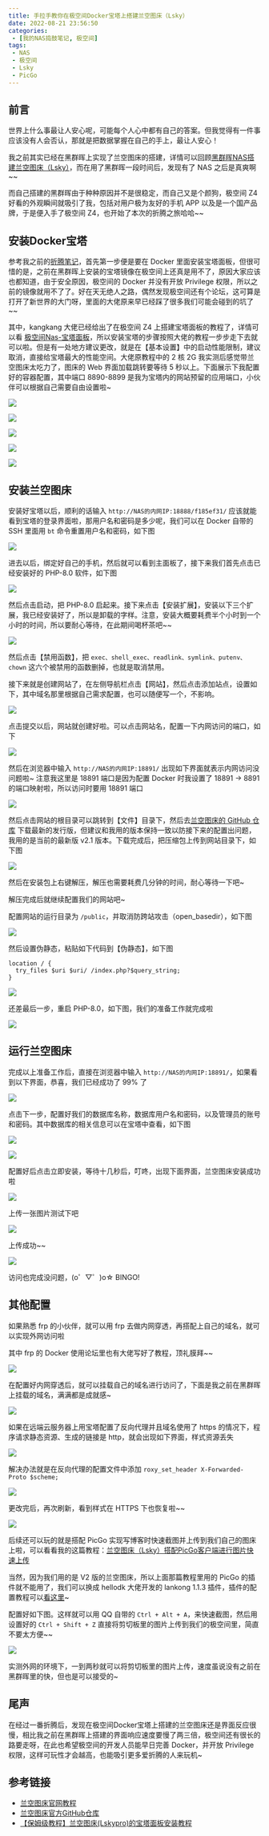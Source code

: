 ```yaml
---
title: 手拉手教你在极空间Docker宝塔上搭建兰空图床（Lsky）
date: 2022-08-21 23:56:50
categories:
 - [我的NAS捣鼓笔记, 极空间]
tags: 
 - NAS
 - 极空间
 - Lsky
 - PicGo
---
```


## 前言
世界上什么事最让人安心呢，可能每个人心中都有自己的答案。但我觉得有一件事应该没有人会否认，那就是把数据掌握在自己的手上，最让人安心！

我之前其实已经在黑群晖上实现了兰空图床的搭建，详情可以回顾[黑群晖NAS搭建兰空图床（Lsky）](https://blog.aayu.today/nas/synology/20220111/)，而在用了黑群晖一段时间后，发现有了 NAS 之后是真爽啊~~

而自己搭建的黑群晖由于种种原因并不是很稳定，而自己又是个颜狗，极空间 Z4 好看的外观瞬间就吸引了我，包括对用户极为友好的手机 APP 以及是一个国产品牌，于是便入手了极空间 Z4，也开始了本次的折腾之旅哈哈~~

## 安装Docker宝塔
参考我之前的[折腾笔记](https://blog.aayu.today/nas/synology/20220111/)，首先第一步便是要在 Docker 里面安装宝塔面板，但很可惜的是，之前在黑群晖上安装的宝塔镜像在极空间上还真是用不了，原因大家应该也都知道，由于安全原因，极空间的 Docker 并没有开放 Privilege 权限，所以之前的镜像就用不了了。好在天无绝人之路，偶然发现极空间还有个论坛，这可算是打开了新世界的大门呀，里面的大佬原来早已经踩了很多我们可能会碰到的坑了~~

其中，kangkang 大佬已经给出了在极空间 Z4 上搭建宝塔面板的教程了，详情可以看 [极空间Nas-宝塔面板](https://www.chenweikang.top/?p=1104)，所以安装宝塔的步骤按照大佬的教程一步步走下去就可以啦。但是有一处地方建议更改，就是在【基本设置】中的启动性能限制，建议取消，直接给宝塔最大的性能空间。大佬原教程中的 2 核 2G 我实测后感觉带兰空图床太吃力了，图床的 Web 界面加载跳转要等待 5 秒以上。下面展示下我配置好的容器配置，其中端口 8890-8899 是我为宝塔内的网站预留的应用端口，小伙伴可以根据自己需要自由设置啦~

![](https://image.aayu.today/uploads/2022/08/22/202208220358021.png)

![](https://image.aayu.today/uploads/2022/08/22/202208220359767.png)

![](https://image.aayu.today/uploads/2022/08/22/202208220359208.png)

![](https://image.aayu.today/uploads/2022/08/22/202208220359802.png)

![](https://image.aayu.today/uploads/2022/08/22/202208220359320.png)

## 安装兰空图床
安装好宝塔以后，顺利的话输入 `http://NAS的内网IP:18888/f185ef31/` 应该就能看到宝塔的登录界面啦，那用户名和密码是多少呢，我们可以在 Docker 自带的 SSH 里面用 `bt` 命令重置用户名和密码，如下图

![](https://image.aayu.today/uploads/2022/08/22/202208220400511.png)

进去以后，绑定好自己的手机，然后就可以看到主面板了，接下来我们首先点击已经安装好的 PHP-8.0 软件，如下图

![](https://image.aayu.today/uploads/2022/08/22/202208220400527.png)

然后点击启动，把 PHP-8.0 启起来。接下来点击【安装扩展】，安装以下三个扩展，我已经安装好了，所以是卸载的字样。注意，安装大概要耗费半个小时到一个小时的时间，所以要耐心等待，在此期间喝杯茶吧~~

![](https://image.aayu.today/uploads/2022/08/22/202208220401460.png)

然后点击【禁用函数】，把 `exec、shell_exec、readlink、symlink、putenv、chown` 这六个被禁用的函数删掉，也就是取消禁用。

接下来就是创建网站了，在左侧导航栏点击【网站】，然后点击添加站点，设置如下，其中域名那里根据自己需求配置，也可以随便写一个，不影响。

![](https://image.aayu.today/uploads/2022/08/22/202208220401714.png)

点击提交以后，网站就创建好啦。可以点击网站名，配置一下内网访问的端口，如下

![](https://image.aayu.today/uploads/2022/08/22/202208220402767.png)

然后在浏览器中输入 `http://NAS的内网IP:18891/` 出现如下界面就表示内网访问没问题啦~ 注意我这里是 18891 端口是因为配置 Docker 时我设置了 18891 -> 8891 的端口映射啦，所以访问时要用 18891 端口

![](https://image.aayu.today/uploads/2022/08/22/202208220402517.png)

然后点击网站的根目录可以跳转到【文件】目录下，然后去[兰空图床的 GitHub 仓库](https://github.com/lsky-org/lsky-pro) 下载最新的发行版，但建议和我用的版本保持一致以防接下来的配置出问题，我用的是当前的最新版 v2.1 版本。下载完成后，把压缩包上传到网站目录下，如下图

![](https://image.aayu.today/uploads/2022/08/22/202208220403662.png)

然后在安装包上右键解压，解压也需要耗费几分钟的时间，耐心等待一下吧~

解压完成后就继续配置我们的网站吧~

配置网站的运行目录为 `/public`，并取消防跨站攻击（open_basedir），如下图

![](https://image.aayu.today/uploads/2022/08/22/202208220403077.png)

然后设置伪静态，粘贴如下代码到【伪静态】，如下图
```
location / {
  try_files $uri $uri/ /index.php?$query_string;
}
```

![](https://image.aayu.today/uploads/2022/08/22/202208220403847.png)

还差最后一步，重启 PHP-8.0，如下图，我们的准备工作就完成啦

![](https://image.aayu.today/uploads/2022/08/22/202208220403575.png)

## 运行兰空图床
完成以上准备工作后，直接在浏览器中输入 `http://NAS的内网IP:18891/`，如果看到以下界面，恭喜，我们已经成功了 99% 了

![](https://image.aayu.today/uploads/2022/08/22/202208220404570.png)

点击下一步，配置好我们的数据库名称，数据库用户名和密码，以及管理员的账号和密码。其中数据库的相关信息可以在宝塔中查看，如下图

![](https://image.aayu.today/uploads/2022/08/22/202208220404841.png)

![](https://image.aayu.today/uploads/2022/08/22/202208220404911.png)

配置好后点击立即安装，等待十几秒后，叮咚，出现下面界面，兰空图床安装成功啦

![](https://image.aayu.today/uploads/2022/08/22/202208220404712.png)

上传一张图片测试下吧

![](https://image.aayu.today/uploads/2022/08/22/202208220405172.png)

上传成功~~

![](https://image.aayu.today/uploads/2022/08/22/202208220405203.png)

访问也完成没问题，(o゜▽゜)o☆ BINGO!

## 其他配置
如果熟悉 frp 的小伙伴，就可以用 frp 去做内网穿透，再搭配上自己的域名，就可以实现外网访问啦

其中 frp 的 Docker 使用论坛里也有大佬写好了教程，顶礼膜拜~~

![](https://image.aayu.today/uploads/2022/08/22/202208220405399.png)

在配置好内网穿透后，就可以挂载自己的域名进行访问了，下面是我之前在黑群晖上挂载的域名，满满都是成就感~

![](https://image.aayu.today/uploads/2022/08/22/202208220405259.png)

如果在远端云服务器上用宝塔配置了反向代理并且域名使用了 https 的情况下，程序请求静态资源、生成的链接是 http，就会出现如下界面，样式资源丢失

![](https://image.aayu.today/uploads/2022/08/22/202208220406629.png)

解决办法就是在反向代理的配置文件中添加 `roxy_set_header X-Forwarded-Proto $scheme;`

![](https://image.aayu.today/uploads/2022/08/22/202208220406087.png)

更改完后，再次刷新，看到样式在 HTTPS 下也恢复啦~~

![](https://image.aayu.today/uploads/2022/08/22/202208220406186.png)

后续还可以玩的就是搭配 PicGo 实现写博客时快速截图并上传到我们自己的图床上啦，可以看看我的这篇教程：[兰空图床（Lsky）搭配PicGo客户端进行图片快速上传](https://blog.aayu.today/nas/synology/20220114/)

当然，因为我们用的是 V2 版的兰空图床，所以上面那篇教程里用的 PicGo 的插件就不能用了，我们可以换成 hellodk 大佬开发的 lankong 1.1.3 插件，插件的配置教程可以[看这里](https://github.com/hellodk34/picgo-plugin-lankong)~

配置好如下图。这样就可以用 QQ 自带的 `Ctrl + Alt + A`，来快速截图，然后用设置好的 `Ctrl + Shift + Z` 直接将剪切板里的图片上传到我们的极空间里，简直不要太方便~~

![](https://image.aayu.today/uploads/2022/08/22/202208220411011.png)

实测外网的环境下，一到两秒就可以将剪切板里的图片上传，速度虽说没有之前在黑群晖里的快，但也是可以接受的~

## 尾声
在经过一番折腾后，发现在极空间Docker宝塔上搭建的兰空图床还是界面反应很慢，相比我之前在黑群晖上搭建的界面响应速度要慢了两三倍，极空间还有很长的路要走呀，在此也希望极空间的开发人员能早日完善 Docker，并开放 Privilege 权限，这样可玩性才会越高，也能吸引更多爱折腾的人来玩机~

## 参考链接
* [兰空图床官网教程](https://docs.lsky.pro/docs/free/v2/)
* [兰空图床官方GitHub仓库](https://github.com/lsky-org/lsky-pro)
* [【保姆级教程】兰空图床(Lskypro)的宝塔面板安装教程](https://zhuanlan.zhihu.com/p/539654562)
